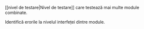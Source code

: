 [[nivel de testare|Nivel de testare]] care testează mai multe module combinate.

Identifică erorile la nivelul interfeței dintre module.